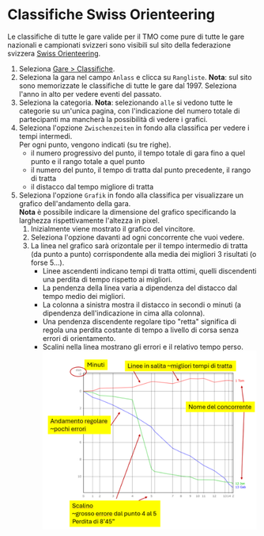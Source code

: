 # Classifiche Swiss Orienteering

Le classifiche di tutte le gare valide per il TMO come pure di tutte le gare nazionali e campionati svizzeri sono visibili sul sito della federazione svizzera [Swiss Orienteering](https://www.swiss-orienteering.ch/it).

1. Seleziona [Gare > Classifiche](https://www.o-l.ch/cgi-bin/results).  
1. Seleziona la gara nel campo `Anlass` e clicca su `Rangliste`.
**Nota**: sul sito sono memorizzate le classifiche di tutte le gare dal 1997. Seleziona l'anno in alto per vedere eventi del passato.
1. Seleziona la categoria.
**Nota**: selezionando `alle` si vedono tutte le categorie su un'unica pagina, con l'indicazione del numero totale di partecipanti ma mancherà la possibilità di vedere i grafici.
1. Seleziona l'opzione `Zwischenzeiten` in fondo alla classifica per vedere i tempi intermedi.  
Per ogni punto, vengono indicati (su tre righe).  
    - il numero progressivo del punto, il tempo totale di gara fino a quel punto e il rango totale a quel punto  
    - il numero del punto, il tempo di tratta dal punto precedente, il rango di tratta
    - il distacco dal tempo migliore di tratta
1. Seleziona l'opzione `Grafik` in fondo alla classifica per visualizzare un grafico dell'andamento della gara.  
**Nota** è possibile indicare la dimensione del grafico specificando la larghezza rispettivamente l'altezza in pixel.
    1. Inizialmente viene mostrato il grafico del vincitore.
    1. Seleziona l'opzione davanti ad ogni concorrente che vuoi vedere.
    1. La linea nel grafico sarà orizontale per il tempo intermedio di tratta (da punto a punto) corrispondente alla media dei migliori 3 risultati (o forse 5...).
        - Linee ascendenti indicano tempi di tratta ottimi, quelli discendenti una perdita di tempo rispetto ai migliori.
        - La pendenza della linea varia a dipendenza del distacco dal tempo medio dei migliori.  
        - La colonna a sinistra mostra il distacco in secondi o minuti (a dipendenza dell'indicazione in cima alla colonna).
        - Una pendenza discendente regolare tipo "retta" significa di regola una perdita costante di tempo a livello di corsa senza errori di orientamento. 
        - Scalini nella linea mostrano gli errori e il relativo tempo perso.  
        ![Esempio](inc/classifica_solv_grafico.png)


